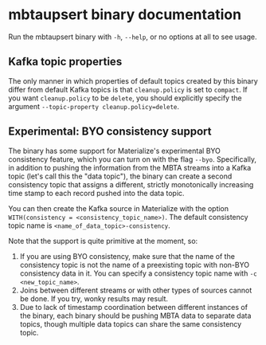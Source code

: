 # mbtaupsert binary documentation

Run the mbtaupsert binary with `-h`, `--help`, or no options at all to see usage.

## Kafka topic properties

The only manner in which properties of default topics created by this binary
differ from default Kafka topics is that `cleanup.policy` is set to `compact`.
If you want `cleanup.policy` to be `delete`, you should explicitly specify the
argument `--topic-property cleanup.policy=delete`.

## Experimental: BYO consistency support

The binary has some support for Materialize's experimental BYO consistency
feature, which you can turn on with the flag `--byo`. Specifically,
in addition to pushing the information from the MBTA streams into a Kafka topic
(let's call this the "data topic"), the binary can create a second consistency
topic that assigns a different, strictly monotonically increasing time stamp to
each record pushed into the data topic.

You can then create the Kafka source in Materialize with the option
`WITH(consistency = <consistency_topic_name>)`. The default consistency topic
name is `<name_of_data_topic>-consistency`.

Note that the support is quite primitive at the moment, so:
1. If you are using BYO consistency, make sure that the name of the
   consistency topic is not the name of a preexisting topic with non-BYO
   consistency data in it. You can specify a consistency topic name with
   `-c <new_topic_name>`.
2. Joins between different streams or with other types of sources cannot be
   done. If you try, wonky results may result.
3. Due to lack of timestamp coordination between different instances of the
   binary, each binary should be pushing MBTA data to separate data topics,
   though multiple data topics can share the same consistency topic.
